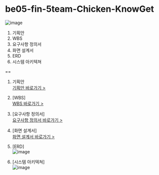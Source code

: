 # be05-fin-5team-Chicken-KnowGet

![image](https://github.com/beyond-sw-camp/be05-fin-5team-Chicken-KnowGet/assets/155924495/69d70efe-efe3-4ee9-9835-a4c93ff54c3b)


1. 기획안
1. WBS
2. 요구사항 정의서
3. 화면 설계서
4. ERD
5. 시스템 아키텍쳐

== <br>

1. 기획안<br/>
[기획안 바로가기 >](https://docs.google.com/document/d/1Ucauy5ZMM9s71Qy_svndxV5mIco3C6t9s2AXsY0C59A/edit?usp=sharing)

2. [WBS] <br/>
[WBS 바로가기 >](https://docs.google.com/spreadsheets/d/1vZhWWp7TbRf0YiPWQCPTvmmrBy8v7JXIAb6jj8DCzP4/edit#gid=1429847866)

3. [요구사항 정의서] <br/>
[요구사항 정의서 바로가기 >](https://docs.google.com/spreadsheets/d/1vZhWWp7TbRf0YiPWQCPTvmmrBy8v7JXIAb6jj8DCzP4/edit#gid=1834290736)

4. [화면 설계서] <br/>
[화면 설계서 바로가기 >](https://www.figma.com/design/waOCStYSDMCl7OtFEHo5W8/KnowGet?node-id=0%3A1&t=NVhpxYY0jEwuSWgT-1)

5. [ERD] <br>
![image](https://github.com/beyond-sw-camp/be05-fin-5team-Chicken-KnowGet/assets/155924495/974fdca0-a222-49be-8ab7-100fe97cbadd)

6. [시스템 아키텍쳐] <br>
![image](https://github.com/beyond-sw-camp/be05-fin-5team-Chicken-KnowGet/assets/155924495/75e885d9-2675-49a1-813b-4dddf82fa15d)


